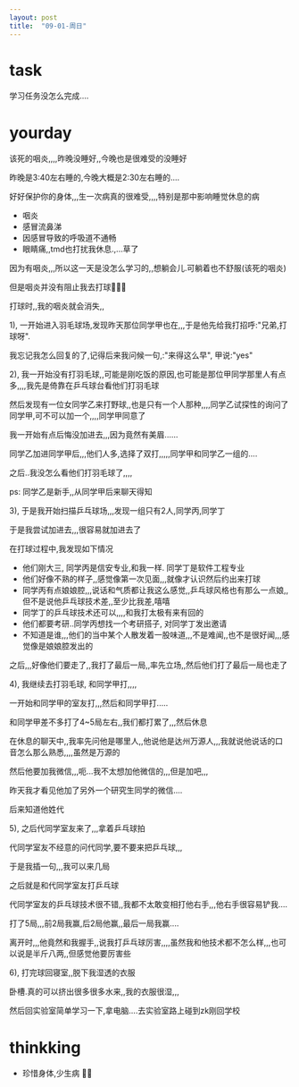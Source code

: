 ```yaml
---
layout: post
title:  "09-01-周日"
---
```




# task

学习任务没怎么完成....

# yourday

该死的咽炎,,,,昨晚没睡好,,今晚也是很难受的没睡好

昨晚是3:40左右睡的,今晚大概是2:30左右睡的....

好好保护你的身体,,,生一次病真的很难受,,,,特别是那中影响睡觉休息的病

- 咽炎
- 感冒流鼻涕
- 因感冒导致的呼吸道不通畅
- 眼睛痛,,tmd也打扰我休息.,...草了



因为有咽炎,,,所以这一天是没怎么学习的,,想躺会儿.可躺着也不舒服(该死的咽炎)

但是咽炎并没有阻止我去打球🤭🤭🤭

打球时,,我的咽炎就会消失,,

1), 一开始进入羽毛球场,发现昨天那位同学甲也在,,,于是他先给我打招呼:"兄弟,打球呀".

我忘记我怎么回复的了,记得后来我问候一句,:"来得这么早", 甲说:"yes"

2), 我一开始没有打羽毛球,,可能是刚吃饭的原因,也可能是那位甲同学那里人有点多,,,,我先是倚靠在乒乓球台看他们打羽毛球

然后发现有一位女同学乙来打野球,,也是只有一个人那种,,,,同学乙试探性的询问了同学甲,可不可以加一个,,,,同学甲同意了

我一开始有点后悔没加进去,,,因为竟然有美眉......

同学乙加进同学甲后,,,他们人多,选择了双打,,,,,同学甲和同学乙一组的....

之后..我没怎么看他们打羽毛球了,,,,

ps: 同学乙是新手,,从同学甲后来聊天得知

3), 于是我开始扫描乒乓球场,,,发现一组只有2人,同学丙,同学丁

于是我尝试加进去,,,很容易就加进去了

在打球过程中,我发现如下情况

- 他们刚大三, 同学丙是信安专业,和我一样. 同学丁是软件工程专业
- 他们好像不熟的样子,,感觉像第一次见面,,,就像才认识然后约出来打球
- 同学丙有点娘娘腔,,,说话和气质都让我这么感觉,,乒乓球风格也有那么一点娘,,但不是说他乒乓球技术差,,至少比我差,嘻嘻
- 同学丁的乒乓球技术还可以,,,,和我打太极有来有回的
- 他们都要考研..同学丙想找一个考研搭子, 对同学丁发出邀请
- 不知道是谁,,,他们的当中某个人散发着一股味道,,,不是难闻,,也不是很好闻,,,感觉像是娘娘腔发出的

之后,,,好像他们要走了,,我打了最后一局,,率先立场,,然后他们打了最后一局也走了

4), 我继续去打羽毛球, 和同学甲打,,,,

一开始和同学甲的室友打,,,然后和同学甲打.....

和同学甲差不多打了4~5局左右,,我们都打累了,,,然后休息

在休息的聊天中,,我率先问他是哪里人,,他说他是达州万源人,,,我就说他说话的口音怎么那么熟悉,,,,虽然是万源的

然后他要加我微信,,,呃...我不太想加他微信的,,,但是加吧,,,

昨天我才看见他加了另外一个研究生同学的微信....

后来知道他姓代

5), 之后代同学室友来了,,,拿着乒乓球拍

代同学室友不经意的问代同学,要不要来把乒乓球,,,

于是我插一句,,,我可以来几局

之后就是和代同学室友打乒乓球

代同学室友的乒乓球技术很不错,,我都不太敢变相打他右手,,,他右手很容易铲我....

打了5局,,,前2局我赢,后2局他赢,,最后一局我赢....

离开时,,,他竟然和我握手,,说我打乒乓球厉害,,,,虽然我和他技术都不怎么样,,,也可以说是半斤八两,,但感觉他要厉害些

6), 打完球回寝室,,脱下我湿透的衣服

卧槽.真的可以挤出很多很多水来,,我的衣服很湿,,,

然后回实验室简单学习一下,拿电脑....去实验室路上碰到zk刚回学校



# thinkking

- 珍惜身体,少生病 🙂🙂